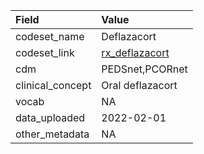 |Field            |Value            |
|:----------------|:----------------|
|codeset_name     |Deflazacort      |
|codeset_link     |[rx_deflazacort](https://github.com/PEDSnet/Variable-Dictionary/blob/main/drug/rx_deflazacort.csv)|
|cdm              |PEDSnet,PCORnet  |
|clinical_concept |Oral deflazacort |
|vocab            |NA               |
|data_uploaded    |2022-02-01       |
|other_metadata   |NA               |
